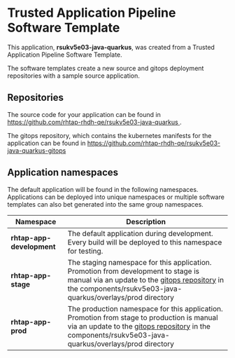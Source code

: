 # Trusted Application Pipeline Software Template

This application, **rsukv5e03-java-quarkus**, was created from a Trusted Application Pipeline Software Template.

The software templates create a new source and gitops deployment repositories with a sample source application. 

## Repositories

The source code for your application can be found in [https://github.com/rhtap-rhdh-qe/rsukv5e03-java-quarkus ](https://github.com/rhtap-rhdh-qe/rsukv5e03-java-quarkus ).
 
The gitops repository, which contains the kubernetes manifests for the application can be found in 
[https://github.com/rhtap-rhdh-qe/rsukv5e03-java-quarkus-gitops ](https://github.com/rhtap-rhdh-qe/rsukv5e03-java-quarkus-gitops ) 

## Application namespaces 

The default application will be found in the following namespaces. Applications can be deployed into unique namespaces or multiple software templates can also bet generated into the same group namespaces.  

|  Namespace   |  Description   |  
| -------- | -------- |   
| **rhtap-app-development** | The default application during development. Every build will be deployed to this namespace for testing. | 
| **rhtap-app-stage** | The staging namespace for this application. Promotion from development to stage is manual via an update to the [gitops repository](https://github.com/rhtap-rhdh-qe/rsukv5e03-java-quarkus-gitops ) in the components/rsukv5e03-java-quarkus/overlays/prod directory |  
| **rhtap-app-prod** | The production namespace for this application. Promotion from stage to production is manual via an update to the [gitops repository](https://github.com/rhtap-rhdh-qe/rsukv5e03-java-quarkus-gitops ) in the components/rsukv5e03-java-quarkus/overlays/prod directory | 